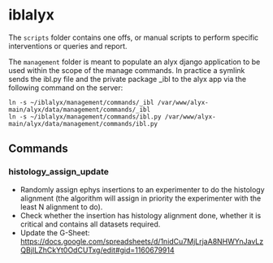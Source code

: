 # iblalyx

The `scripts` folder contains one offs, or manual scripts to perform specific interventions or queries and report.

The `management` folder is meant to populate an alyx django application to be used within the scope of the manage commands.
In practice a symlink sends the ibl.py file and the private package _ibl to the alyx app via the following command on the server:

```
ln -s ~/iblalyx/management/commands/_ibl /var/www/alyx-main/alyx/data/management/commands/_ibl
ln -s ~/iblalyx/management/commands/ibl.py /var/www/alyx-main/alyx/data/management/commands/ibl.py
```

## Commands

### histology_assign_update
- Randomly assign ephys insertions to an experimenter to do the histology alignment (the algorithm will assign in priority the experimenter with the least N alignment to do).
- Check whether the insertion has histology alignment done, whether it is critical and contains all datasets required.
- Update the G-Sheet: https://docs.google.com/spreadsheets/d/1nidCu7MjLrjaA8NHWYnJavLzQBjILZhCkYt0OdCUTxg/edit#gid=1160679914
